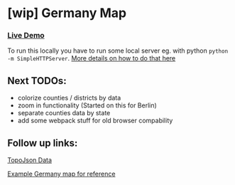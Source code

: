 # [wip] Germany Map

### [Live Demo](https://d3-map-testing.netlify.app/)

To run this locally you have to run some local server eg. with python `python -m SimpleHTTPServer`.
[More details on how to do that here](https://developer.mozilla.org/en-US/docs/Learn/Common_questions/set_up_a_local_testing_server)


## Next TODOs:

- colorize counties / districts by data
- zoom in functionality (Started on this for Berlin)
- separate counties data by state
- add some webpack stuff for old browser compability


## Follow up links:

[TopoJson Data](https://github.com/AliceWi/TopoJSON-Germany)

[Example Germany map for reference](https://ramiro.org/map/deu/foreign-population/)